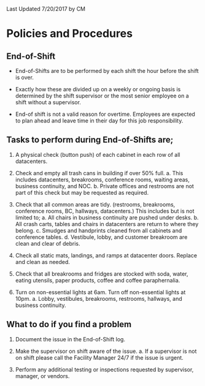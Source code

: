 Last Updated 7/20/2017 by CM 

# Policies and Procedures 

## End-of-Shift 

- End-of-Shifts are to be performed by each shift the hour before the shift is over. 

- Exactly how these are divided up on a weekly or ongoing basis is determined by the shift supervisor or the most senior employee on a shift without a supervisor. 

- End-of shift is not a valid reason for overtime. Employees are expected to plan ahead and leave time in their day for this job responsibility. 

## Tasks to perform during End-of-Shifts are; 

1. A physical check (button push) of each cabinet in each row of all datacenters. 

2. Check and empty all trash cans in building if over 50% full.     a. This includes datacenters, breakrooms, conference rooms, waiting areas, business        continuity, and NOC.     b. Private offices and restrooms are not part of this check but may be requested as        required. 

3. Check that all common areas are tidy. (restrooms, breakrooms, conference rooms, BC, hallways,     datacenters.) This includes but is not limited to;        a. All chairs in business continuity are pushed under desks.        b. All crash carts, tables and chairs in datacenters are return to where they belong.        c. Smudges and handprints cleaned from all cabinets and conference tables.        d. Vestibule, lobby, and customer breakroom are clean and clear of debris. 

4. Check all static mats, landings, and ramps at datacenter doors. Replace and clean as needed. 

5. Check that all breakrooms and fridges are stocked with soda, water, eating utensils, paper     products, coffee and coffee paraphernalia. 

6. Turn on non-essential lights at 6am. Turn off non-essential lights at 10pm.     a. Lobby, vestibules, breakrooms, restrooms, hallways, and business continuity. 

## What to do if you find a problem 

1. Document the issue in the End-of-Shift log. 

2. Make the supervisor on shift aware of the issue.     a. If a supervisor is not on shift please call the Facility Manager 24/7 if the issue is urgent. 

3. Perform any additional testing or inspections requested by supervisor, manager, or vendors. 


